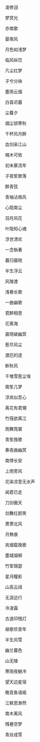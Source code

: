 凌修诩

梦冥光

亦南歌

晏南风

月色如浅梦

临风纵饮

凡尘红梦

子兮分袂

墨雨云烟

白首迟暮

尘暮夕

烟尘锁寒秋

千杯风月醉

血剑染江山

楠木可依

初末慕流年

子夜笙歌落

醉青弦

青袖沾南风

心陌南尘

羽月风花

叶隐知心魂

浮世清欢

一念執著

暮归晨晓

半生浮云

风陵渡

浅巷长歌

一曲幽歌

君醉相思

花离海

晨晓破幽冥

惹尽风尘

渡厄的途

断秋风

千堆雪惹尘埃

南笙几梦

浮岚似吾心

离花有君翎

竹筏欲离江

雨舞霓裳

青笙挽歌

奏夜曲幽冥

南悸长安

上雨旁风

花染凉意无水声

闻君已走

刀剑傲天

剑舞红颜笑

萧萧北风

月無痕

岚烟载挽歌

墨城烟柳

竹笙锦瑟

星月瞳影

山高云阔

无涯远行

冷凌霜

古道印残灯

昼歌欢昔年

半生风雪

幽兰暮色

山无陵

寒雨夜魅冷

望天边星宿

晚音鱼语婼

江枫思渺然

南木离风

残巷空梦

青丝成雪